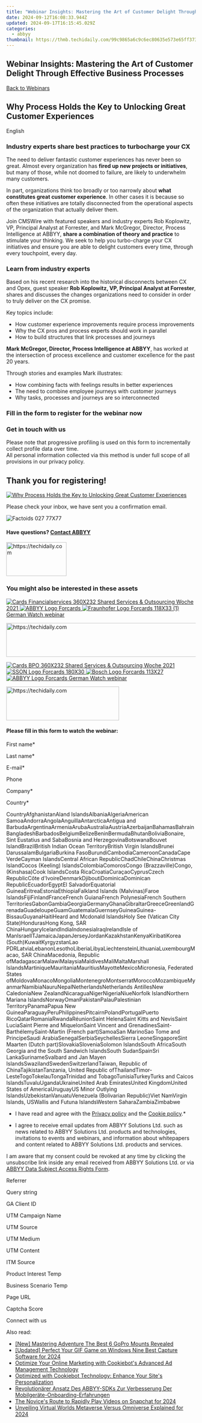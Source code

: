 ```yaml
---
title: "Webinar Insights: Mastering the Art of Customer Delight Through Effective Business Processes"
date: 2024-09-12T16:08:33.944Z
updated: 2024-09-17T16:15:45.029Z
categories:
  - abbyy
thumbnail: https://thmb.techidaily.com/99c9865a6c9c6ec80635e573e65ff37309dc9b7d70208081aa77b6f0d087fbe7.jpg
---
```


## Webinar Insights: Mastering the Art of Customer Delight Through Effective Business Processes

[Back to Webinars](https://tools.techidaily.com/abbyy/products/)

## Why Process Holds the Key to Unlocking Great Customer Experiences

English

### Industry experts share best practices to turbocharge your CX

The need to deliver fantastic customer experiences has never been so great. Almost every organization has **fired up new projects or initiatives**, but many of those, while not doomed to failure, are likely to underwhelm many customers.

In part, organizations think too broadly or too narrowly about **what constitutes great customer experience**. In other cases it is because so often these initiatives are totally disconnected from the operational aspects of the organization that actually deliver them.

Join CMSWire with featured speakers and industry experts Rob Koplowitz, VP, Principal Analyst at Forrester, and Mark McGregor, Director, Process Intelligence at ABBYY, **share a combination of theory and practice** to stimulate your thinking. We seek to help you turbo-charge your CX initiatives and ensure you are able to delight customers every time, through every touchpoint, every day.

### Learn from industry experts

Based on his recent research into the historical disconnects between CX and Opex, guest speaker **Rob Koplowitz, VP, Principal Analyst at Forrester**, shares and discusses the changes organizations need to consider in order to truly deliver on the CX promise.

Key topics include:

* How customer experience improvements require process improvements
* Why the CX pros and process experts should work in parallel
* How to build structures that link processes and journeys

**Mark McGregor, Director, Process Intelligence at ABBYY**, has worked at the intersection of process excellence and customer excellence for the past 20 years.

Through stories and examples Mark illustrates:

* How combining facts with feelings results in better experiences
* The need to combine employee journeys with customer journeys
* Why tasks, processes and journeys are so interconnected

### Fill in the form to register for the webinar now

### Get in touch with us

Please note that progressive profiling is used on this form to incrementally collect profile data over time.   
All personal information collected via this method is under full scope of all provisions in our privacy policy.

## Thank you for registering!

[![Why Process Holds the Key to Unlocking Great Customer Experiences](https://static3.abbyy.com/abbyycommedia/30504/114-why-process-holds-the-key-to-unlocking-great-customer-experiences-360x232.jpg)](https://www.youtube.com/watch?v=ct2gZHO7gbA) 

Please check your inbox, we have sent you a confirmation email.

![Factoids 027 77X77](https://static4.abbyy.com/abbyycommedia/31652/factoids-027-77x77.svg)

#### Have questions? [Contact ABBYY](https://tools.techidaily.com/abbyy/products/)

<!-- affiliate ads begin -->
<a href="https://aligracehair.sjv.io/c/5597632/2115912/19272" target="_top" id="2115912">
  <img src="//a.impactradius-go.com/display-ad/19272-2115912" border="0" alt="https://techidaily.com" width="160" height="90"/>
</a>
<img height="0" width="0" src="https://aligracehair.sjv.io/i/5597632/2115912/19272" style="position:absolute;visibility:hidden;" border="0" />
<!-- affiliate ads end -->

### You might also be interested in these assets

[![Cards Financialservices 360X232](https://static2.abbyy.com/abbyycommedia/34945/cards-financialservices-360x232.jpg) Shared Services & Outsourcing Woche 2021 ![ABBYY Logo Forcards](https://static4.abbyy.com/abbyycommedia/25122/logo-2021-76x23.svg) ![Fraunhofer Logo Forcards 118X33 (1)](https://static2.abbyy.com/abbyycommedia/35533/fraunhofer-logo-forcards-118x33.png) German Watch webinar](https://www.abbyy.com/webinars/on-demand/handelsblatt-podcast-so-klingt-wirtschaft/) 

<!-- affiliate ads begin -->
<a href="https://ephamedtechinc.pxf.io/c/5597632/2136617/26400" target="_top" id="2136617">
  <img src="//a.impactradius-go.com/display-ad/26400-2136617" border="0" alt="https://techidaily.com" width="728" height="90"/>
</a>
<img height="0" width="0" src="https://ephamedtechinc.pxf.io/i/5597632/2136617/26400" style="position:absolute;visibility:hidden;" border="0" />
<!-- affiliate ads end -->

[![Cards BPO 360X232](https://static5.abbyy.com/abbyycommedia/34944/cards-bpo-360x232.jpg) Shared Services & Outsourcing Woche 2021 ![SSON Logo Forcards 180X30](https://static4.abbyy.com/abbyycommedia/34860/sson-logo-forcards-180x30.png) ![Bosch Logo Forcards 113X27](https://static5.abbyy.com/abbyycommedia/34858/bosch-logo-forcards-113x27.png) ![ABBYY Logo Forcards](https://static4.abbyy.com/abbyycommedia/25122/logo-2021-76x23.svg) German Watch webinar](https://www.abbyy.com/webinars/on-demand/shared-services-and-outsourcing-woche-2021/) 

<!-- affiliate ads begin -->
<a href="https://aligracehair.sjv.io/c/5597632/2135400/19272" target="_top" id="2135400">
  <img src="//a.impactradius-go.com/display-ad/19272-2135400" border="0" alt="https://techidaily.com" width="300" height="90"/>
</a>
<img height="0" width="0" src="https://aligracehair.sjv.io/i/5597632/2135400/19272" style="position:absolute;visibility:hidden;" border="0" />
<!-- affiliate ads end -->

#### Please fill in this form to watch the webinar:

First name\*

Last name\*

E-mail\*

Phone

Company\*

Сountry\*

СountryAfghanistanAland IslandsAlbaniaAlgeriaAmerican SamoaAndorraAngolaAnguillaAntarcticaAntigua and BarbudaArgentinaArmeniaArubaAustraliaAustriaAzerbaijanBahamasBahrainBangladeshBarbadosBelgiumBelizeBeninBermudaBhutanBoliviaBonaire, Sint Eustatius and SabaBosnia and HerzegovinaBotswanaBouvet IslandBrazilBritish Indian Ocean TerritoryBritish Virgin IslandsBrunei DarussalamBulgariaBurkina FasoBurundiCambodiaCameroonCanadaCape VerdeCayman IslandsCentral African RepublicChadChileChinaChristmas IslandCocos (Keeling) IslandsColombiaComorosCongo (Brazzaville)Congo, (Kinshasa)Cook IslandsCosta RicaCroatiaCuraçaoCyprusCzech RepublicCôte d'IvoireDenmarkDjiboutiDominicaDominican RepublicEcuadorEgyptEl SalvadorEquatorial GuineaEritreaEstoniaEthiopiaFalkland Islands (Malvinas)Faroe IslandsFijiFinlandFranceFrench GuianaFrench PolynesiaFrench Southern TerritoriesGabonGambiaGeorgiaGermanyGhanaGibraltarGreeceGreenlandGrenadaGuadeloupeGuamGuatemalaGuernseyGuineaGuinea-BissauGuyanaHaitiHeard and Mcdonald IslandsHoly See (Vatican City State)HondurasHong Kong, SAR ChinaHungaryIcelandIndiaIndonesiaIraqIrelandIsle of ManIsraelITJamaicaJapanJerseyJordanKazakhstanKenyaKiribatiKorea (South)KuwaitKyrgyzstanLao PDRLatviaLebanonLesothoLiberiaLibyaLiechtensteinLithuaniaLuxembourgMacao, SAR ChinaMacedonia, Republic ofMadagascarMalawiMalaysiaMaldivesMaliMaltaMarshall IslandsMartiniqueMauritaniaMauritiusMayotteMexicoMicronesia, Federated States ofMoldovaMonacoMongoliaMontenegroMontserratMoroccoMozambiqueMyanmarNamibiaNauruNepalNetherlandsNetherlands AntillesNew CaledoniaNew ZealandNicaraguaNigerNigeriaNiueNorfolk IslandNorthern Mariana IslandsNorwayOmanPakistanPalauPalestinian TerritoryPanamaPapua New GuineaParaguayPeruPhilippinesPitcairnPolandPortugalPuerto RicoQatarRomaniaRwandaRéunionSaint HelenaSaint Kitts and NevisSaint LuciaSaint Pierre and MiquelonSaint Vincent and GrenadinesSaint-BarthélemySaint-Martin (French part)SamoaSan MarinoSao Tome and PrincipeSaudi ArabiaSenegalSerbiaSeychellesSierra LeoneSingaporeSint Maarten (Dutch part)SlovakiaSloveniaSolomon IslandsSouth AfricaSouth Georgia and the South Sandwich IslandsSouth SudanSpainSri LankaSurinameSvalbard and Jan Mayen IslandsSwazilandSwedenSwitzerlandTaiwan, Republic of ChinaTajikistanTanzania, United Republic ofThailandTimor-LesteTogoTokelauTongaTrinidad and TobagoTunisiaTurkeyTurks and Caicos IslandsTuvaluUgandaUkraineUnited Arab EmiratesUnited KingdomUnited States of AmericaUruguayUS Minor Outlying IslandsUzbekistanVanuatuVenezuela (Bolivarian Republic)Viet NamVirgin Islands, USWallis and Futuna IslandsWestern SaharaZambiaZimbabwe

* I have read and agree with the [Privacy policy](https://tools.techidaily.com/abbyy/products/) and the [Cookie policy](https://tools.techidaily.com/abbyy/products/).\*

* I agree to receive email updates from ABBYY Solutions Ltd. such as news related to ABBYY Solutions Ltd. products and technologies, invitations to events and webinars, and information about whitepapers and content related to ABBYY Solutions Ltd. products and services.  
    
I am aware that my consent could be revoked at any time by clicking the unsubscribe link inside any email received from ABBYY Solutions Ltd. or via [ABBYY Data Subject Access Rights Form](https://tools.techidaily.com/abbyy/products/).

Referrer

Query string

GA Client ID

UTM Campaign Name

UTM Source

UTM Medium

UTM Content

ITM Source

Product Interest Temp

Business Scenario Temp

Page URL

Captcha Score

Connect with us

<ins class="adsbygoogle"
     style="display:block"
     data-ad-format="autorelaxed"
     data-ad-client="ca-pub-7571918770474297"
     data-ad-slot="1223367746"></ins>

<ins class="adsbygoogle"
     style="display:block"
     data-ad-client="ca-pub-7571918770474297"
     data-ad-slot="8358498916"
     data-ad-format="auto"
     data-full-width-responsive="true"></ins>

<span class="atpl-alsoreadstyle">Also read:</span>
<div><ul>
<li><a href="https://extra-skills.techidaily.com/new-mastering-adventure-the-best-6-gopro-mounts-revealed/"><u>[New] Mastering Adventure The Best 6 GoPro Mounts Revealed</u></a></li>
<li><a href="https://remote-screen-capture.techidaily.com/updated-perfect-your-gif-game-on-windows-nine-best-capture-software-for-2024/"><u>[Updated] Perfect Your GIF Game on Windows Nine Best Capture Software for 2024</u></a></li>
<li><a href="https://some-tips.techidaily.com/optimize-your-online-marketing-with-cookiebots-advanced-ad-management-technology/"><u>Optimize Your Online Marketing with Cookiebot's Advanced Ad Management Technology</u></a></li>
<li><a href="https://some-tips.techidaily.com/optimized-with-cookiebot-technology-enhance-your-sites-personalization/"><u>Optimized with Cookiebot Technology: Enhance Your Site's Personalization</u></a></li>
<li><a href="https://some-tips.techidaily.com/revolutionarer-ansatz-des-abbyy-sdks-zur-verbesserung-der-mobilgerate-onboarding-erfahrungen/"><u>Revolutionärer Ansatz Des ABBYY-SDKs Zur Verbesserung Der Mobilgeräte-Onboarding-Erfahrungen</u></a></li>
<li><a href="https://some-guidance.techidaily.com/the-novices-route-to-rapidly-play-videos-on-snapchat-for-2024/"><u>The Novice's Route to Rapidly Play Videos on Snapchat for 2024</u></a></li>
<li><a href="https://article-posts.techidaily.com/unveiling-virtual-worlds-metaverse-versus-omniverse-explained-for-2024/"><u>Unveiling Virtual Worlds Metaverse Versus Omniverse Explained for 2024</u></a></li>
</ul></div>

